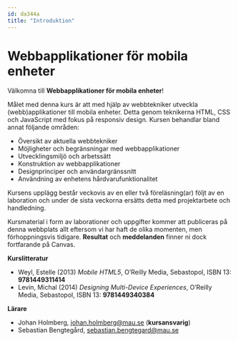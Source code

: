 ```yaml
---
id: da344a
title: "Introduktion"
---
```


# Webbapplikationer för mobila enheter

Välkomna till **Webbapplikationer för mobila enheter**!

Målet med denna kurs är att med hjälp av webbtekniker utveckla (webb)applikationer till mobila enheter. Detta genom teknikerna HTML, CSS och JavaScript med fokus på responsiv design. Kursen behandlar bland annat följande områden:

* Översikt av aktuella webbtekniker
* Möjligheter och begränsningar med webbapplikationer
* Utvecklingsmiljö och arbetssätt
* Konstruktion av webbapplikationer
* Designprinciper och användargränssnitt
* Användning av enhetens hårdvarufunktionalitet

Kursens upplägg består veckovis av en eller två föreläsning(ar) följt av en laboration och under de sista veckorna ersätts detta med projektarbete och handledning.

Kursmaterial i form av laborationer och uppgifter kommer att publiceras på denna webbplats allt eftersom vi har haft de olika momenten, men förhoppningsvis tidigare. **Resultat** och **meddelanden** finner ni dock fortfarande på Canvas.

**Kurslitteratur**

* Weyl, Estelle (2013) *Mobile HTML5*, O’Reilly Media, Sebastopol, ISBN 13: **9781449311414**
* Levin, Michal (2014) *Designing Multi-Device Experiences*, O’Reilly Media, Sebastopol, ISBN 13: **9781449340384**

**Lärare**

* Johan Holmberg, johan.holmberg@mau.se (**kursansvarig**)
* Sebastian Bengtegård, sebastian.bengtegard@mau.se
